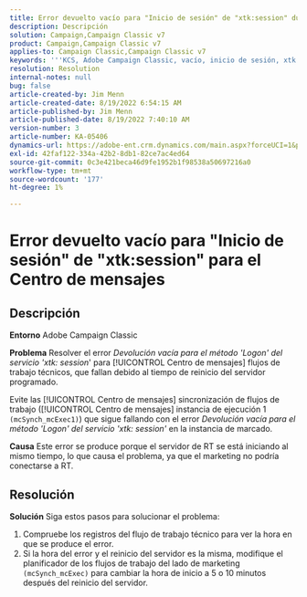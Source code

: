 ```yaml
---
title: Error devuelto vacío para "Inicio de sesión" de "xtk:session" durante [!UICONTROL Centro de mensajes]
description: Descripción
solution: Campaign,Campaign Classic v7
product: Campaign,Campaign Classic v7
applies-to: Campaign Classic,Campaign Classic v7
keywords: '''KCS, Adobe Campaign Classic, vacío, inicio de sesión, xtk: sesión, error, Centro de mensajes, Flujo de trabajo técnico"'
resolution: Resolution
internal-notes: null
bug: false
article-created-by: Jim Menn
article-created-date: 8/19/2022 6:54:15 AM
article-published-by: Jim Menn
article-published-date: 8/19/2022 7:40:10 AM
version-number: 3
article-number: KA-05406
dynamics-url: https://adobe-ent.crm.dynamics.com/main.aspx?forceUCI=1&pagetype=entityrecord&etn=knowledgearticle&id=bccbb0bb-8b1f-ed11-b83e-0022480866ad
exl-id: 42faf122-334a-42b2-8db1-82ce7ac4ed64
source-git-commit: 0c3e421beca46d9fe1952b1f98538a50697216a0
workflow-type: tm+mt
source-wordcount: '177'
ht-degree: 1%

---
```


# Error devuelto vacío para &quot;Inicio de sesión&quot; de &quot;xtk:session&quot; para el Centro de mensajes

## Descripción


<b>Entorno</b>
Adobe Campaign Classic

<b>Problema</b>
Resolver el error *Devolución vacía para el método &#39;Logon&#39; del servicio &#39;xtk: session*&#39; para [!UICONTROL Centro de mensajes] flujos de trabajo técnicos, que fallan debido al tiempo de reinicio del servidor programado.

Evite las [!UICONTROL Centro de mensajes] sincronización de flujos de trabajo ([!UICONTROL Centro de mensajes] instancia de ejecución 1 `(mcSynch_mcExec1)`) que sigue fallando con el error *Devolución vacía para el método &#39;Logon&#39; del servicio &#39;xtk: session&#39;* en la instancia de marcado.

<b>Causa</b>
Este error se produce porque el servidor de RT se está iniciando al mismo tiempo, lo que causa el problema, ya que el marketing no podría conectarse a RT.


## Resolución


<b>Solución</b>
Siga estos pasos para solucionar el problema:

1. Compruebe los registros del flujo de trabajo técnico para ver la hora en que se produce el error.
2. Si la hora del error y el reinicio del servidor es la misma, modifique el planificador de los flujos de trabajo del lado de marketing `(mcSynch_mcExec)` para cambiar la hora de inicio a 5 o 10 minutos después del reinicio del servidor.
